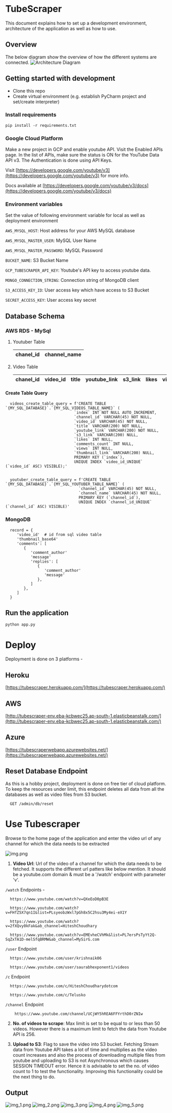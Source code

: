 # TubeScraper

This document explains how to set up a development environment, architecture of the application as well as how to use.

## Overview

The below diagram show the overview of how the different systems are connected.
![Architecture Diagram](ts.png)


## Getting started with development

- Clone this repo
- Create virtual environment (e.g. establish PyCharm project and set/create interpreter)

### Install requirements

    pip install -r requirements.txt

### Google Cloud Platform 

Make a new project in GCP and enable youtube API. Visit the Enabled APIs page. 
In the list of APIs, make sure the status is ON for the YouTube Data API v3.
The Authentication is done using API Keys.

Visit [https://developers.google.com/youtube/v3](https://developers.google.com/youtube/v3) for more info.

Docs available at [https://developers.google.com/youtube/v3/docs](https://developers.google.com/youtube/v3/docs)
### Environment variables

Set the value of following environment variable for local as well as deployment environment

`AWS_MYSQL_HOST`: Host address for your AWS MySQL database

`AWS_MYSQL_MASTER_USER`: MySQL User Name

`AWS_MYSQL_MASTER_PASSWORD`: MySQL Password

`BUCKET_NAME`: S3 Bucket Name

`GCP_TUBESCRAPER_API_KEY`: Youtube's API key to access youtube data.

`MONGO_CONNECTION_STRING`: Connection string of MongoDB client

`S3_ACCESS_KEY_ID`: User access key which have access to S3 Bucket 

`SECRET_ACCESS_KEY`: User access key secret

## Database Schema

### AWS RDS - MySql 

1. Youtuber Table 
   
   | chanel_id      | channel_name |
   | ----------- | ----------- |


2. Video Table

   | chanel_id   | video_id | title | youtube_link | s3_link | likes | video_id |comments_count | views | thumbnail_url |
   | ----------- | -------- | ----- | ------------ | ------- | ----- | -------- | ------------- | ----- | ------------- |

#### Create Table Query

      videos_create_table_query = f'CREATE TABLE `{MY_SQL_DATABASE}`.`{MY_SQL_VIDEOS_TABLE_NAME}` (
                                  `index` INT NOT NULL AUTO_INCREMENT,
                                  `channel_id` VARCHAR(45) NOT NULL,
                                  `video_id` VARCHAR(45) NOT NULL,
                                  `title` VARCHAR(200) NOT NULL,
                                  `youtube_link` VARCHAR(200) NOT NULL,
                                  `s3_link` VARCHAR(200) NULL,
                                  `likes` INT NULL,
                                  `comments_count` INT NULL,
                                  `views` INT NULL,
                                  `thumbnail_link` VARCHAR(200) NULL,
                                  PRIMARY KEY (`index`),
                                  UNIQUE INDEX `video_id_UNIQUE` (`video_id` ASC) VISIBLE);'
      
      
      youtuber_create_table_query = f'CREATE TABLE `{MY_SQL_DATABASE}`.`{MY_SQL_YOUTUBER_TABLE_NAME}` (
                                    `channel_id` VARCHAR(45) NOT NULL,
                                    `channel_name` VARCHAR(45) NOT NULL,
                                    PRIMARY KEY (`channel_id`),
                                    UNIQUE INDEX `channel_id_UNIQUE` (`channel_id` ASC) VISIBLE)'
### MongoDB
   
      record = {
         'video_id'  # id from sql video table
         'thumbnail_base64'
         'comments': [
            {
               'comment_author'
               'message'
               'replies': [
                  {
                     'comment_author'
                     'message'
                  },
               ]
            },
         ]
      }

## Run the application

    python app.py

# Deploy

Deployment is done on 3 platforms - 

## Heroku
   
[https://tubescraper.herokuapp.com/](https://tubescraper.herokuapp.com/)
    

## AWS
[http://tubescraper-env.eba-kcbwec25.ap-south-1.elasticbeanstalk.com/](http://tubescraper-env.eba-kcbwec25.ap-south-1.elasticbeanstalk.com/)
    

## Azure
[https://tubescraperwebapp.azurewebsites.net/](https://tubescraperwebapp.azurewebsites.net/)
    
## Reset Database Endpoint
As this is a hobby project, deployment is done on free tier of cloud platform. To keep the resources under limit,
this endpoint deletes all data from all the databases as well as video files from S3 bucket.

      GET /admin/db/reset


# Use Tubescraper

Browse to the home page of the application and enter the video url of any channel for which the data needs to be 
extracted

![img.png](img.png)


1. **Video Url**: Url of the video of a channel for which the data needs to be fetched. It supports the different url 
   patters like below mention. It should be a youtube.com domain & must be a '/watch' endpoint with parameter 'v'. 
       

`/watch` Endpoints - 
   
      https://www.youtube.com/watch?v=QXeEoD0pB3E

      https://www.youtube.com/watch?v=FHfZ5X7qn1I&list=PLsyeobzWxl7pGh8x5C2hsu3My4ei-eX1Y

      https://www.youtube.com/watch?v=2fXQvy0kFak&ab_channel=HiteshChoudhary

      https://www.youtube.com/watch?v=EMEvheCVhMk&list=PL7ersPsTyYt2Q-SqZxTA1D-melSfqBRMW&ab_channel=MySirG.com
   

`/user` Endpoint 

      https://www.youtube.com/user/krishnaik06

      https://www.youtube.com/user/saurabhexponent1/videos


`/c` Endpoint 
      
      https://www.youtube.com/c/HiteshChoudharydotcom

      https://www.youtube.com/c/Telusko


`/channel` Endpoint

        https://www.youtube.com/channel/UCjWY5hREA6FFYrthD0rZNIw


       
2. **No. of videos to scrape**: Max limit is set to be equal to or less than 50 videos. However there is a maximum limit to fetch 
the data from Youtube API is 256.
   

3. **Upload to S3**: Flag to save the video into S3 bucket. Fetching Stream data from Youtube API takes a lot of 
   time and multiplies as the video count increases and also the process of downloading multiple files from youtube and 
   uploading to S3 is not Asynchronous which causes SESSION TIMEOUT error. 
   Hence it is advisable to set the no. of video count to 1 to test the functionality. Improving this functionality 
   could be the next thing to do.
   

## Output 

![img_1.png](img_1.png)
![img_2.png](img_2.png)
![img_3.png](img_3.png)
![img_4.png](img_4.png)
![img_5.png](img_5.png)
